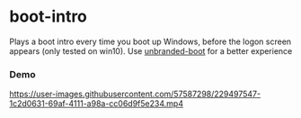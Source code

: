 # boot-intro

Plays a boot intro every time you boot up Windows, before the logon screen appears (only tested on win10). Use <a href="https://learn.microsoft.com/en-us/windows-hardware/customize/enterprise/unbranded-boot">unbranded-boot<a> for a better experience
<br>
### Demo
https://user-images.githubusercontent.com/57587298/229497547-1c2d0631-69af-4111-a98a-cc06d9f5e234.mp4

